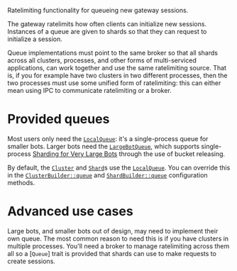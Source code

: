 <!-- cargo-sync-readme start -->

Ratelimiting functionality for queueing new gateway sessions.

The gateway ratelimits how often clients can initialize new sessions.
Instances of a queue are given to shards so that they can request to
initialize a session.

Queue implementations must point to the same broker so that all shards
across all clusters, processes, and other forms of multi-serviced
applications, can work together and use the same ratelimiting source. That
is, if you for example have two clusters in two different processes, then
the two processes must use some unified form of ratelimiting: this can
either mean using IPC to communicate ratelimiting or a broker.

# Provided queues

Most users only need the [`LocalQueue`]: it's a single-process queue for
smaller bots. Larger bots need the [`LargeBotQueue`], which supports
single-process [Sharding for Very Large Bots] through the use of bucket
releasing.

By default, the [`Cluster`] and [`Shard`]s use the [`LocalQueue`]. You can
override this in the [`ClusterBuilder::queue`] and [`ShardBuilder::queue`]
configuration methods.

# Advanced use cases

Large bots, and smaller bots out of design, may need to implement their own
queue. The most common reason to need this is if you have clusters in
multiple processes. You'll need a broker to manage ratelimiting across them
all so a [`Queue`] trait is provided that shards can use to make requests to
create sessions.

[`ClusterBuilder::queue`]: ../cluster/struct.ClusterBuilder.html#method.queue
[`Cluster`]: ../cluster/struct.Cluster.html
[`LargeBotQueue`]: struct.LargeBotQueue.html
[`LocalQueue`]: struct.LocalQueue.html
[`ShardBuilder::queue`]: ../shard/struct.ShardBuilder.html#method.queue
[`Shard`]: ../shard/struct.Shard.html
[Sharding for Very Large Bots]: https://discord.com/developers/docs/topics/gateway#sharding-for-very-large-bots

<!-- cargo-sync-readme end -->
